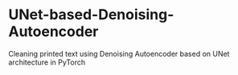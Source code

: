 # UNet-based-Denoising-Autoencoder
Cleaning printed text using Denoising Autoencoder based on UNet architecture in PyTorch
